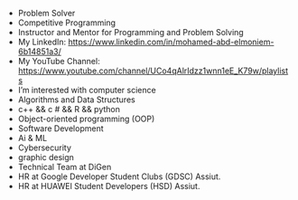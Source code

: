 - Problem Solver 
- Competitive Programming
- Instructor and Mentor for Programming and Problem Solving
- My LinkedIn: https://www.linkedin.com/in/mohamed-abd-elmoniem-6b14851a3/
- My YouTube Channel: https://www.youtube.com/channel/UCo4qAlrIdzz1wnn1eE_K79w/playlists
- I’m interested with computer science
- Algorithms and Data Structures
- c++ && c # && R && python
- Object-oriented programming (OOP)
- Software Development
- Ai & ML
- Cybersecurity
- graphic design
- Technical Team at DiGen
- HR at Google Developer Student Clubs (GDSC) Assiut.
- HR at HUAWEI Student Developers (HSD) Assiut.
